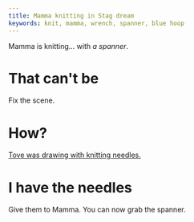 ```yaml
---
title: Mamma knitting in Stag dream
keywords: knit, mamma, wrench, spanner, blue hoop
---
```


Mamma is knitting... with *a spanner*.

# That can't be
Fix the scene.

# How?
[Tove was drawing with knitting needles.](050-tove.md)

# I have the needles
Give them to Mamma. You can now grab the spanner.
